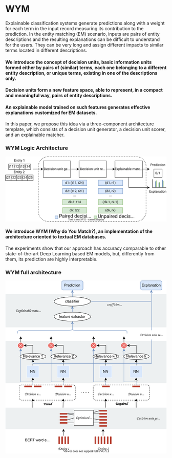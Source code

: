 # WYM

Explainable classification systems generate predictions along with a weight for each term in the input record measuring its contribution to the prediction.
In the entity matching (EM) scenario, inputs are pairs of entity descriptions and the resulting explanations can be difficult to understand for the users.
They can be very long and assign different impacts to similar terms located in different descriptions.

#### We introduce the concept of decision units, basic information units formed either by pairs of (similar) terms, each one belonging to a different entity description, or unique terms, existing in one of the descriptions only.

#### Decision units form a new feature space, able to represent, in a compact and meaningful way, pairs of entity descriptions.

#### An explainable model trained on such features generates effective explanations customized for EM datasets. 

In this paper, we propose this idea via a three-component architecture template, which consists of a decision unit generator, a decision unit scorer, and an explainable matcher.

### WYM Logic Architecture
![WYM Logic Architecture`](LogicArchitecture.svg)

#### We introduce WYM (Why do You Match?), an implementation of the architecture oriented to textual EM databases.
The experiments show that our approach has accuracy comparable to other state-of-the-art Deep Learning based EM models, but, differently from them, its prediction are highly interpretable.

### WYM full architecture
![WYM flow`](Architecture.svg)


